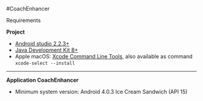 #CoachEnhancer

Requirements

**Project**
- [Android studio 2.2.3+](https://developer.android.com/studio/index.html) 
- [Java Development Kit 8+](http://www.oracle.com/technetwork/java/javase/downloads/jdk8-downloads-2133151.html)
- Apple macOS: [Xcode Command Line Tools](https://developer.apple.com/download/more/), also available as command  `xcode-select --install` 


----------


**Application CoachEnhancer**
 - Minimum system version: Android 4.0.3 Ice Cream Sandwich (API 15)
